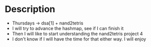 # Description

- Thursdays -> dsa[1] + nand2tetris
- I will try to advance the hashmap, see if I can finish it
- Then I will like to start understanding the nand2tetris project 4
- I don't know if I will have the time for that either way. I will enjoy
